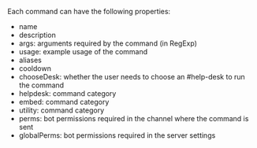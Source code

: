 Each command can have the following properties:  

- name
- description
- args: arguments required by the command (in RegExp)
- usage: example usage of the command
- aliases
- cooldown
- chooseDesk: whether the user needs to choose an #help-desk to run the command
- helpdesk: command category
- embed: command category
- utility: command category
- perms: bot permissions required in the channel where the command is sent
- globalPerms: bot permissions required in the server settings
